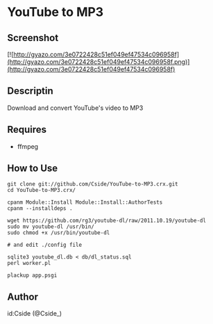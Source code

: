 YouTube to MP3
==============

Screenshot
----------
[![http://gyazo.com/3e0722428c51ef049ef47534c096958f](http://gyazo.com/3e0722428c51ef049ef47534c096958f.png)](http://gyazo.com/3e0722428c51ef049ef47534c096958f)

Descriptin
----------
Download and convert YouTube's video to MP3

Requires
--------

 * ffmpeg

How to Use
----------

    git clone git://github.com/Cside/YouTube-to-MP3.crx.git
    cd YouTube-to-MP3.crx/

    cpanm Module::Install Module::Install::AuthorTests
    cpanm --installdeps .

	wget https://github.com/rg3/youtube-dl/raw/2011.10.19/youtube-dl
	sudo mv youtube-dl /usr/bin/
	sudo chmod +x /usr/bin/youtube-dl

	# and edit ./config file

	sqlite3 youtube_dl.db < db/dl_status.sql
	perl worker.pl
	
    plackup app.psgi

Author
------
id:Cside (@Cside_)


